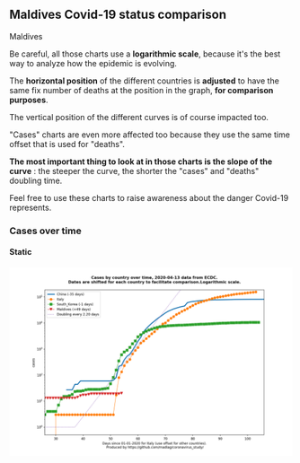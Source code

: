 ## Maldives Covid-19 status comparison 

Maldives



Be careful, all those charts use a **logarithmic scale**, because it's the best way to analyze how the epidemic is evolving.
 
The **horizontal position** of the different countries is **adjusted** to have the same fix number of deaths at the position in the graph, **for comparison purposes**.

The vertical position of the different curves is of course impacted too.

"Cases" charts are even more affected too because they use the same time offset that is used for "deaths".

**The most important thing to look at in those charts is the slope of the curve** : the steeper the curve, the shorter the "cases" and "deaths" doubling time.

Feel free to use these charts to raise awareness about the danger Covid-19 represents. 


 
### Cases over time
 
#### Static
![Maldives covid-19 cases static chart](https://raw.githubusercontent.com/madlag/coronavirus_study/master/notebooks/graphs/2020-04-13/countries/Maldives/2020-04-13_Maldives_cases.png "Maldives covid-19 cases static chart")   

